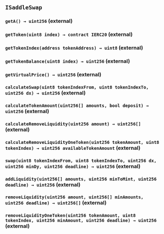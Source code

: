 ## `ISaddleSwap`






### `getA() → uint256` (external)





### `getToken(uint8 index) → contract IERC20` (external)





### `getTokenIndex(address tokenAddress) → uint8` (external)





### `getTokenBalance(uint8 index) → uint256` (external)





### `getVirtualPrice() → uint256` (external)





### `calculateSwap(uint8 tokenIndexFrom, uint8 tokenIndexTo, uint256 dx) → uint256` (external)





### `calculateTokenAmount(uint256[] amounts, bool deposit) → uint256` (external)





### `calculateRemoveLiquidity(uint256 amount) → uint256[]` (external)





### `calculateRemoveLiquidityOneToken(uint256 tokenAmount, uint8 tokenIndex) → uint256 availableTokenAmount` (external)





### `swap(uint8 tokenIndexFrom, uint8 tokenIndexTo, uint256 dx, uint256 minDy, uint256 deadline) → uint256` (external)





### `addLiquidity(uint256[] amounts, uint256 minToMint, uint256 deadline) → uint256` (external)





### `removeLiquidity(uint256 amount, uint256[] minAmounts, uint256 deadline) → uint256[]` (external)





### `removeLiquidityOneToken(uint256 tokenAmount, uint8 tokenIndex, uint256 minAmount, uint256 deadline) → uint256` (external)









